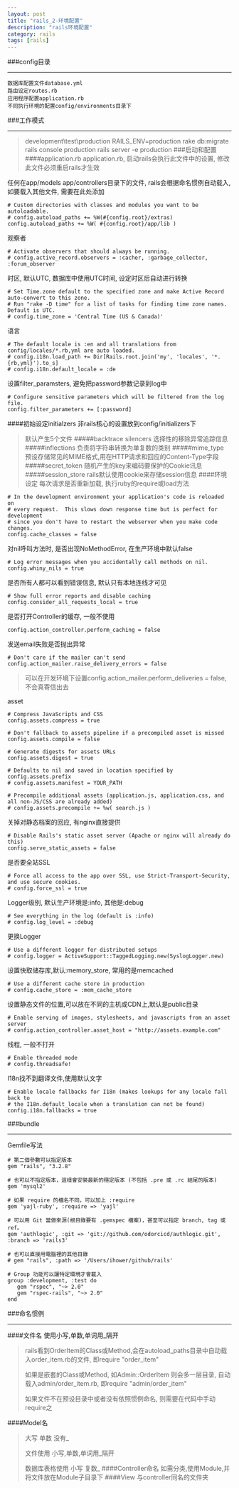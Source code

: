 ```yaml
---
layout: post
title: "rails_2-环境配置"
description: "rails环境配置"
category: rails
tags: [rails]
---
```


###config目录
***
	数据库配置文件database.yml
	路由设定routes.rb
	应用程序配置application.rb
	不同执行环境的配置config/environments目录下

###工作模式
***
>development\test\production
	RAILS_ENV=production rake db:migrate
	rails console production
	rails server -e production
###启动和配置
####application.rb
>application.rb, 启动rails会执行此文件中的设置, 修改此文件必须重启rails才生效

任何在app/models app/controllers目录下的文件, rails会根据命名惯例自动载入, 如要载入其他文件, 需要在此处添加

	# Custom directories with classes and modules you want to be autoloadable.
	# config.autoload_paths += %W(#{config.root}/extras)
	config.autoload_paths += %W( #{config.root}/app/lib )

观察者

	# Activate observers that should always be running.
	# config.active_record.observers = :cacher, :garbage_collector, :forum_observer

时区, 默认UTC, 数据库中使用UTC时间, 设定时区后自动进行转换

	# Set Time.zone default to the specified zone and make Active Record auto-convert to this zone.
	# Run "rake -D time" for a list of tasks for finding time zone names. Default is UTC.
	# config.time_zone = 'Central Time (US & Canada)'

语言

	# The default locale is :en and all translations from config/locales/*.rb,yml are auto loaded.
	# config.i18n.load_path += Dir[Rails.root.join('my', 'locales', '*.{rb,yml}').to_s]
	# config.i18n.default_locale = :de	

设置filter_paramsters, 避免把password参数记录到log中

	# Configure sensitive parameters which will be filtered from the log file.
	config.filter_parameters += [:password]
	
####初始设定initialzers
非rails核心的设置放到config/initializers下
>默认产生5个文件
#####backtrace silencers
选择性的移除异常追踪信息
#####inflections
负责将字符串转换为单复数的类别
#####mime_type
预设存储常见的MIME格式,用在HTTP请求和回应的Content-Type字段
#####secret_token
随机产生的key来编码要保护的Cookie讯息
#####session_store
rails默认使用cookie来存储session信息
####环境设定
每次请求是否重新加载, 执行ruby的require或load方法

	# In the development environment your application's code is reloaded on
	# every request.  This slows down response time but is perfect for development
	# since you don't have to restart the webserver when you make code changes.
	config.cache_classes = false

对nil呼叫方法时, 是否出现NoMethodError, 在生产环境中默认false

	# Log error messages when you accidentally call methods on nil.
	config.whiny_nils = true

是否所有人都可以看到错误信息, 默认只有本地连线才可见

	# Show full error reports and disable caching
	config.consider_all_requests_local = true

是否打开Controller的缓存, 一般不使用

	config.action_controller.perform_caching = false	

发送email失败是否抛出异常 

	# Don't care if the mailer can't send
	config.action_mailer.raise_delivery_errors = false
> 可以在开发环境下设置config.action\_mailer.perform\_deliveries = false, 不会真寄信出去

asset

	# Compress JavaScripts and CSS
	config.assets.compress = true
	
	# Don't fallback to assets pipeline if a precompiled asset is missed
	config.assets.compile = false
	
	# Generate digests for assets URLs
	config.assets.digest = true
	
	# Defaults to nil and saved in location specified by config.assets.prefix
	# config.assets.manifest = YOUR_PATH
	
	# Precompile additional assets (application.js, application.css, and all non-JS/CSS are already added)
	# config.assets.precompile += %w( search.js )

关掉对静态档案的回应, 有nginx直接提供

	# Disable Rails's static asset server (Apache or nginx will already do this)
	config.serve_static_assets = false
	
是否要全站SSL

	# Force all access to the app over SSL, use Strict-Transport-Security, and use secure cookies.
	# config.force_ssl = true

Logger级别, 默认生产环境是:info, 其他是:debug

	# See everything in the log (default is :info)
	# config.log_level = :debug

更换Logger

	# Use a different logger for distributed setups
	# config.logger = ActiveSupport::TaggedLogging.new(SyslogLogger.new)

设置快取储存库,默认:memory_store, 常用的是memcached

	# Use a different cache store in production
	# config.cache_store = :mem_cache_store

设置静态文件的位置,可以放在不同的主机或CDN上,默认是public目录

	# Enable serving of images, stylesheets, and javascripts from an asset server
	# config.action_controller.asset_host = "http://assets.example.com"

线程, 一般不打开

	# Enable threaded mode
	# config.threadsafe!

I18n找不到翻译文件,使用默认文字

	# Enable locale fallbacks for I18n (makes lookups for any locale fall back to
	# the I18n.default_locale when a translation can not be found)
	config.i18n.fallbacks = true
###bundle
***
Gemfile写法

	# 第二個參數可以指定版本
	gem "rails", "3.2.8" 
	
	# 也可以不指定版本，這樣會安裝最新的穩定版本 (不包括 .pre 或 .rc 結尾的版本)
	gem 'mysql2'
	
	# 如果 require 的檔名不同，可以加上 :require
	gem 'yajl-ruby', :require => 'yajl'
	
	# 可以用 Git 當做來源(根目錄要有 .gemspec 檔案)，甚至可以指定 branch, tag 或 ref。
	gem 'authlogic', :git => 'git://github.com/odorcicd/authlogic.git', :branch => 'rails3'
	
	# 也可以直接用電腦裡的其他目錄
	# gem "rails", :path => '/Users/ihower/github/rails'
	
	# Group 功能可以讓特定環境才會載入
	group :development, :test do
	   gem "rspec", "~> 2.0"
	   gem "rspec-rails", "~> 2.0"
	end

###命名惯例
***
####文件名
使用小写,单数,单词用_隔开
> rails看到OrderItem的Class或Method,会在autoload\_paths目录中自动载入order\_item.rb的文件, 即require "order_item"
>
>如果是嵌套的Class或Method, 如Admin::OrderItem 则会多一层目录, 自动载入admin/order\_item.rb, 即require "admin/order\_item" 
>
>如果文件不在预设目录中或者没有依照惯例命名, 则需要在代码中手动require之

####Model名
>大写 单数 没有\_
>
>文件使用 小写,单数,单词用\_隔开
>
>数据库表格使用 小写 复数\_
####Controller命名
如需分类,使用Module,并将文件放在Module子目录下
####View
与controller同名的文件夹

